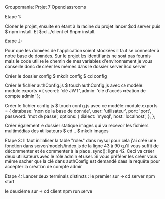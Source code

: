 Groupomania: Projet 7 Openclassrooms


Etape 1:

Cloner le projet,
ensuite en étant à la racine du projet  lancer $cd server puis $ npm install.
Et $cd ../client et  $npm install.

Etape 2:

Pour que les données de l'application soient stockées il faut se connecter à notre base de données.
Sur le projet les identifiants ne sont pas fournis mais le code utilise le chemin de mes variables d'environnement 
je vous conseille donc de créer les mêmes dans le dossier server $cd server

Créer le dossier config
  $ mkdir config
  $ cd config
 
Créer le fichier authConfig.js 
$ touch authConfig.js 
  avec ce modèle:
    module.exports = {
    secret: 'clé JWT',
    admin: 'clé d'accés création de compte admin' };

Créer le fichier config.js
  $ touch config.js
  avec ce modèle:
    module.exports = {
    database: 'nom de la base de donnée',
    user: 'utilisateur',
    port: 'port',
    password: 'mot de passe',
    options: {
      dialect: 'mysql',
      host: 'localhost',  },
    };
    
 Créer également le dossier statique images qui va recevoir les fichiers multimédias des utilisateurs
    $ cd ..
    $ mkdir images
    
Etape 3:
  Il faut initialiser la table "roles" dans mysql
  pour cela j'ai créé une fonction dans server/models/index.js de la ligne 43 à 90
  qu'il vous suffit de décommenter et de commenter à la place .sync(); ligne 42.
  Ceci va créer deux utilisateurs avec le rôle admin et user.
  Si vous préférer les créer vous même sacher que la clé dans authConfig est demandé 
  dans la requête pour accepter la création de compte admin
  
Etape 4:
Lancer deux terminals distincts :
  le premier sur => 
  cd server 
  npm start
  
  le deuxième sur => 
  cd client
  npm run serve




